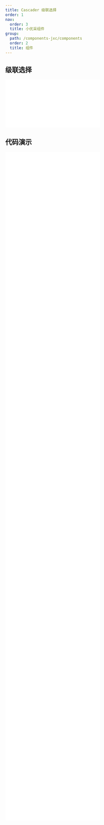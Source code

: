 ```yaml
---
title: Cascader 级联选择
order: 1
nav:
  order: 3
  title: 小优采组件
group:
  path: /components-jxc/components
  order: 2
  title: 组件
---
```


## 级联选择

<div>
<embed src="@docs-common/cascader/index.md"></embed>
</div>
        
## 代码演示

<Row gutter=8>

  <Col span=12>
    
  <div class="code-box"><embed src="@abiz-rc-jxc/cascader/demo/basic-cascader-jxc.md"></embed></div>
          
  <div class="code-box"><embed src="@abiz-rc-jxc/cascader/demo/custom-trigger-cascader-jxc.md"></embed></div>
          
  <div class="code-box"><embed src="@abiz-rc-jxc/cascader/demo/disabled-option-cascader-jxc.md"></embed></div>
          
  <div class="code-box"><embed src="@abiz-rc-jxc/cascader/demo/size-cascader-jxc.md"></embed></div>
          
  <div class="code-box"><embed src="@abiz-rc-jxc/cascader/demo/search-cascader-jxc.md"></embed></div>
          
  <div class="code-box"><embed src="@abiz-rc-jxc/cascader/demo/fields-name-cascader-jxc.md"></embed></div>
          
  <div class="code-box"><embed src="@abiz-rc-jxc/cascader/demo/custom-dropdown-cascader-jxc.md"></embed></div>
          
  </Col>
          
  <Col span=12>
    
  <div class="code-box"><embed src="@abiz-rc-jxc/cascader/demo/default-value-cascader-jxc.md"></embed></div>
          
  <div class="code-box"><embed src="@abiz-rc-jxc/cascader/demo/hover-cascader-jxc.md"></embed></div>
          
  <div class="code-box"><embed src="@abiz-rc-jxc/cascader/demo/change-on-select-cascader-jxc.md"></embed></div>
          
  <div class="code-box"><embed src="@abiz-rc-jxc/cascader/demo/custom-render-cascader-jxc.md"></embed></div>
          
  <div class="code-box"><embed src="@abiz-rc-jxc/cascader/demo/lazy-cascader-jxc.md"></embed></div>
          
  <div class="code-box"><embed src="@abiz-rc-jxc/cascader/demo/suffix-cascader-jxc.md"></embed></div>
          
  </Col>
          
</Row>
        
<div><embed src="@docs-common/cascader/index-api.md"></embed><div>
        